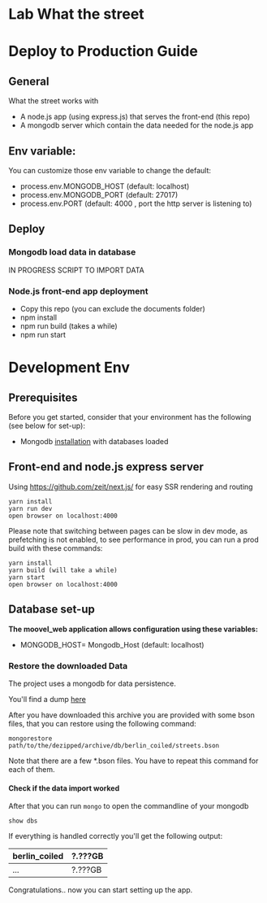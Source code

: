 # Lab What the street

# Deploy to Production Guide

## General

What the street works with

- A node.js app (using express.js) that serves the front-end (this repo)
- A mongodb server which contain the data needed for the node.js app

## Env variable:

You can customize those env variable to change the default:

- process.env.MONGODB_HOST (default: localhost)
- process.env.MONGODB_PORT (default: 27017)
- process.env.PORT (default: 4000 , port the http server is listening to)

## Deploy

### Mongodb load data in database

IN PROGRESS SCRIPT TO IMPORT DATA

### Node.js front-end app deployment

- Copy this repo (you can exclude the documents folder)
- npm install
- npm run build (takes a while)
- npm run start 

# Development Env

## Prerequisites

Before you get started, consider that your environment has the following (see below for set-up):

* Mongodb [installation](https://docs.mongodb.com/manual/installation/) with databases loaded

## Front-end and node.js express server

Using https://github.com/zeit/next.js/ for easy SSR rendering and routing

```
yarn install
yarn run dev
open browser on localhost:4000
```
Please note that switching between pages can be slow in dev mode, as prefetching is not enabled, to see performance in prod, you can run a prod build with these commands:

```
yarn install
yarn build (will take a while)
yarn start
open browser on localhost:4000
```

## Database set-up

**The moovel_web application allows configuration using these variables:**

* MONGODB_HOST= Mongodb_Host (default: localhost)

### Restore the downloaded Data

The project uses a mongodb for data persistence.

You'll find a dump [here](https://drive.google.com/open?id=0B1rJ3Te9mHugd1hzcVhtblYxblU)

After you have downloaded this archive you are provided with some bson files, that you can restore using the following command:

`mongorestore path/to/the/dezipped/archive/db/berlin_coiled/streets.bson`

Note that there are a few *.bson files. You have to repeat this command for each of them.

#### Check if the data import worked

After that you can run `mongo` to open the commandline of your mongodb

`show dbs`

If everything is handled correctly you'll get the following output:

| berlin_coiled | ?.???GB |
|---------------|---------|
| ...           | ?.???GB |


Congratulations.. now you can start setting up the app.


